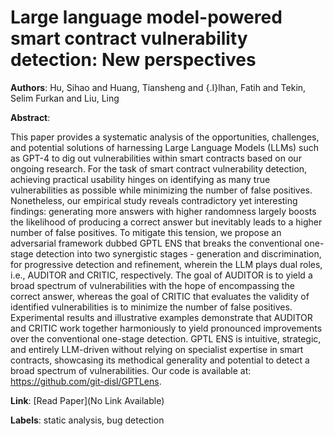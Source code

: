# Large language model-powered smart contract vulnerability detection: New perspectives

**Authors**: Hu, Sihao and Huang, Tiansheng and {\.I}lhan, Fatih and Tekin, Selim Furkan and Liu, Ling

**Abstract**:

This paper provides a systematic analysis of the opportunities, challenges, and potential solutions of harnessing Large Language Models (LLMs) such as GPT-4 to dig out vulnerabilities within smart contracts based on our ongoing research. For the task of smart contract vulnerability detection, achieving practical usability hinges on identifying as many true vulnerabilities as possible while minimizing the number of false positives. Nonetheless, our empirical study reveals contradictory yet interesting findings: generating more answers with higher randomness largely boosts the likelihood of producing a correct answer but inevitably leads to a higher number of false positives. To mitigate this tension, we propose an adversarial framework dubbed GPTL ENS that breaks the conventional one-stage detection into two synergistic stages - generation and discrimination, for progressive detection and refinement, wherein the LLM plays dual roles, i.e., AUDITOR and CRITIC, respectively. The goal of AUDITOR is to yield a broad spectrum of vulnerabilities with the hope of encompassing the correct answer, whereas the goal of CRITIC that evaluates the validity of identified vulnerabilities is to minimize the number of false positives. Experimental results and illustrative examples demonstrate that AUDITOR and CRITIC work together harmoniously to yield pronounced improvements over the conventional one-stage detection. GPTL ENS is intuitive, strategic, and entirely LLM-driven without relying on specialist expertise in smart contracts, showcasing its methodical generality and potential to detect a broad spectrum of vulnerabilities. Our code is available at: https://github.com/git-disl/GPTLens.

**Link**: [Read Paper](No Link Available)

**Labels**: static analysis, bug detection
